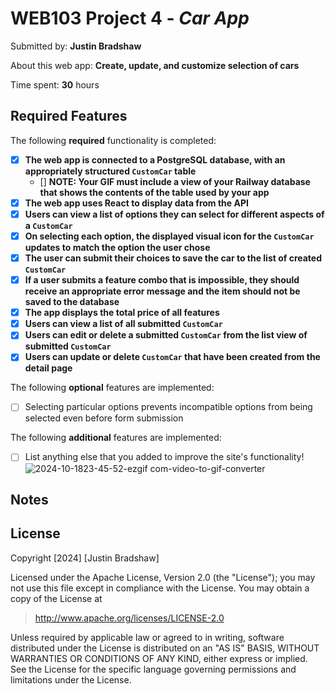 # WEB103 Project 4 - *Car App*

Submitted by: **Justin Bradshaw**

About this web app: **Create, update, and customize selection of cars**

Time spent: **30** hours

## Required Features

The following **required** functionality is completed:

<!-- Make sure to check off completed functionality below -->
- [X] **The web app is connected to a PostgreSQL database, with an appropriately structured `CustomCar` table**
  - [] **NOTE: Your GIF must include a view of your Railway database that shows the contents of the table used by your app**
- [X] **The web app uses React to display data from the API**
- [X] **Users can view a list of options they can select for different aspects of a `CustomCar`**
- [X] **On selecting each option, the displayed visual icon for the `CustomCar` updates to match the option the user chose**
- [X] **The user can submit their choices to save the car to the list of created `CustomCar`**
- [X] **If a user submits a feature combo that is impossible, they should receive an appropriate error message and the item should not be saved to the database**
- [X] **The app displays the total price of all features**
- [X] **Users can view a list of all submitted `CustomCar`**
- [X] **Users can edit or delete a submitted `CustomCar` from the list view of submitted `CustomCar`**
- [X] **Users can update or delete `CustomCar` that have been created from the detail page**

The following **optional** features are implemented:

- [ ] Selecting particular options prevents incompatible options from being selected even before form submission

The following **additional** features are implemented:

- [ ] List anything else that you added to improve the site's functionality!
![2024-10-1823-45-52-ezgif com-video-to-gif-converter](https://github.com/user-attachments/assets/6a42bb54-a025-4e20-8625-e4eb2622fb1a)

## Notes

## License

Copyright [2024] [Justin Bradshaw]

Licensed under the Apache License, Version 2.0 (the "License"); you may not use this file except in compliance with the License. You may obtain a copy of the License at

> http://www.apache.org/licenses/LICENSE-2.0

Unless required by applicable law or agreed to in writing, software distributed under the License is distributed on an "AS IS" BASIS, WITHOUT WARRANTIES OR CONDITIONS OF ANY KIND, either express or implied. See the License for the specific language governing permissions and limitations under the License.
